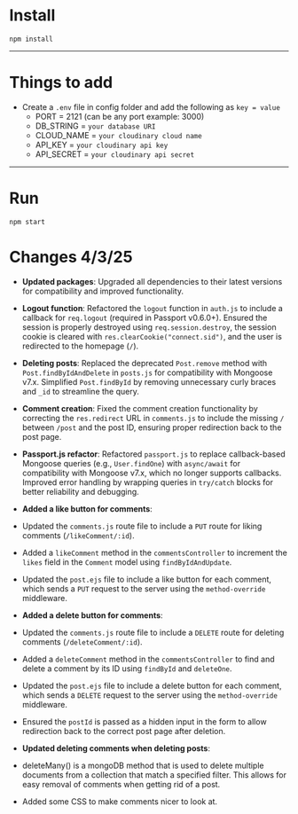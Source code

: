 # Install

`npm install`

---

# Things to add

- Create a `.env` file in config folder and add the following as `key = value`
  - PORT = 2121 (can be any port example: 3000)
  - DB_STRING = `your database URI`
  - CLOUD_NAME = `your cloudinary cloud name`
  - API_KEY = `your cloudinary api key`
  - API_SECRET = `your cloudinary api secret`

---

# Run

`npm start`

# Changes 4/3/25
  - **Updated packages**: Upgraded all dependencies to their latest versions for compatibility and improved functionality.
  - **Logout function**: Refactored the `logout` function in `auth.js` to include a callback for `req.logout` (required in Passport v0.6.0+). Ensured the session is properly destroyed using `req.session.destroy`, the session cookie is cleared with `res.clearCookie("connect.sid")`, and the user is redirected to the homepage (`/`).
  - **Deleting posts**: Replaced the deprecated `Post.remove` method with `Post.findByIdAndDelete` in `posts.js` for compatibility with Mongoose v7.x. Simplified `Post.findById` by removing unnecessary curly braces and `_id` to streamline the query.
  - **Comment creation**: Fixed the comment creation functionality by correcting the `res.redirect` URL in `comments.js` to include the missing `/` between `/post` and the post ID, ensuring proper redirection back to the post page.
  - **Passport.js refactor**: Refactored `passport.js` to replace callback-based Mongoose queries (e.g., `User.findOne`) with `async/await` for compatibility with Mongoose v7.x, which no longer supports callbacks. Improved error handling by wrapping queries in `try/catch` blocks for better reliability and debugging.


  - **Added a like button for comments**: 
  - Updated the `comments.js` route file to include a `PUT` route for liking comments (`/likeComment/:id`).
  - Added a `likeComment` method in the `commentsController` to increment the `likes` field in the `Comment` model using `findByIdAndUpdate`.
  - Updated the `post.ejs` file to include a like button for each comment, which sends a `PUT` request to the server using the `method-override` middleware.

  - **Added a delete button for comments**: 
  - Updated the `comments.js` route file to include a `DELETE` route for deleting comments (`/deleteComment/:id`).
  - Added a `deleteComment` method in the `commentsController` to find and delete a comment by its ID using `findById` and `deleteOne`.
  - Updated the `post.ejs` file to include a delete button for each comment, which sends a `DELETE` request to the server using the `method-override` middleware.
  - Ensured the `postId` is passed as a hidden input in the form to allow redirection back to the correct post page after deletion.
  
  - **Updated deleting comments when deleting posts**:
  - deleteMany() is a mongoDB method that is used to delete multiple documents from a collection that match a specified filter. This allows for easy removal of comments when getting rid of a post. 

  - Added some CSS to make comments nicer to look at.



